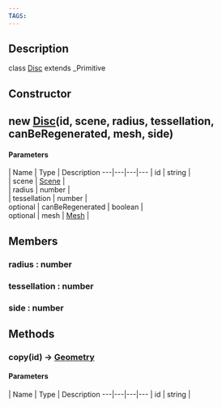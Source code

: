 ```yaml
---
TAGS:
---
```

## Description

class [Disc](/classes/2.4/Disc) extends _Primitive



## Constructor

## new [Disc](/classes/2.4/Disc)(id, scene, radius, tessellation, canBeRegenerated, mesh, side)



#### Parameters
 | Name | Type | Description
---|---|---|---
 | id | string |  
 | scene | [Scene](/classes/2.4/Scene) |  
 | radius | number |  
 | tessellation | number |  
optional | canBeRegenerated | boolean |  
optional | mesh | [Mesh](/classes/2.4/Mesh) |  
## Members

### radius : number



### tessellation : number



### side : number



## Methods

### copy(id) &rarr; [Geometry](/classes/2.4/Geometry)



#### Parameters
 | Name | Type | Description
---|---|---|---
 | id | string |  

